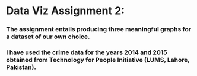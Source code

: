 # Data Viz Assignment 2: 
### The assignment entails producing three meaningful graphs for a dataset of our own choice. 

### I have used the crime data for the years 2014 and 2015 obtained from Technology for People Initiative (LUMS, Lahore, Pakistan).

